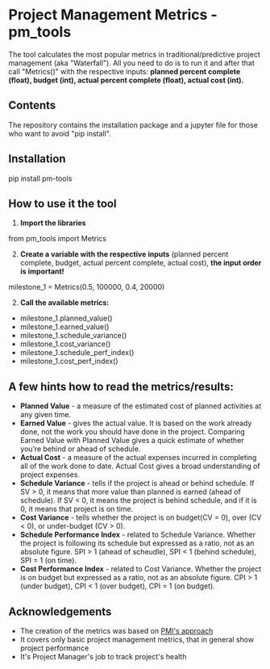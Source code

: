 # Project Management Metrics - pm_tools
The tool calculates the most popular metrics in traditional/predictive project management (aka "Waterfall"). All you need to do is to run it and after that call "Metrics()" with the respective inputs: **planned percent complete (float), budget (int), actual percent complete (float), actual cost (int).** 

## Contents
The repository contains the installation package and a jupyter file for those who want to avoid "pip install".

## Installation

pip install pm-tools

## How to use it the tool

1. **Import the libraries**

from pm_tools import Metrics

2. **Create a variable with the respective inputs** (planned percent complete, budget, actual percent complete, actual cost), **the input order is important!**

milestone_1 = Metrics(0.5, 100000, 0.4, 20000)

2. **Call the available metrics:**
- milestone_1.planned_value()
- milestone_1.earned_value()
- milestone_1.schedule_variance()
- milestone_1.cost_variance()
- milestone_1.schedule_perf_index()
- milestone_1.cost_perf_index()

## A few hints how to read the metrics/results:

- **Planned Value** - a measure of the estimated cost of planned activities at any given time.
- **Earned Value** - gives the actual value. It is based on the work already done, not the work you should have done in the project. Comparing Earned Value with Planned Value gives a quick estimate of whether you’re behind or ahead of schedule.
- **Actual Cost** - a measure of the actual expenses incurred in completing all of the work done to date. Actual Cost gives a broad understanding of project expenses.
- **Schedule Variance** - tells if the project is ahead or behind schedule. If SV > 0, it means that more value than planned is earned (ahead of schedule). If SV < 0, it means the project is behind schedule, and if it is 0, it means that project is on time.
- **Cost Variance** - tells whether the project is on budget(CV = 0), over (CV < 0), or under-budget (CV > 0).
- **Schedule Performance Index** - related to Schedule Variance. Whether the project is following its schedule but expressed as a ratio, not as an absolute figure. SPI > 1 (ahead of scheudle), SPI < 1 (behind schedule), SPI = 1 (on time).
- **Cost Performance Index** - related to Cost Variance. Whether the project is on budget but expressed as a ratio, not as an absolute figure. CPI > 1 (under budget), CPI < 1 (over budget), CPI = 1 (on budget).

## Acknowledgements
- The creation of the metrics was based on [PMI's approach](https://pmi.org) 
- It covers only basic project management metrics, that in general show project performance
- It's Project Manager's job to track project's health


